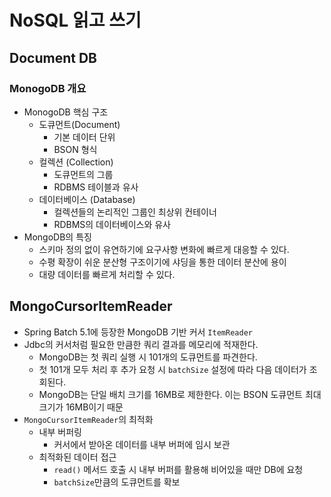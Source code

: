 # NoSQL 읽고 쓰기

## Document DB

### MonogoDB 개요

- MonogoDB 핵심 구조
    - 도큐먼트(Document)
        - 기본 데이터 단위
        - BSON 형식
    - 컬렉션 (Collection)
        - 도큐먼트의 그룹
        - RDBMS 테이블과 유사
    - 데이터베이스 (Database)
        - 컬렉션들의 논리적인 그룹인 최상위 컨테이너
        - RDBMS의 데이터베이스와 유사
- MongoDB의 특징
    - 스키마 정의 없이 유연하기에 요구사항 변화에 빠르게 대응할 수 있다.
    - 수평 확장이 쉬운 분산형 구조이기에 샤딩을 통한 데이터 분산에 용이
    - 대량 데이터를 빠르게 처리할 수 있다.

## MongoCursorItemReader

- Spring Batch 5.1에 등장한 MongoDB 기반 커서 `ItemReader`
- Jdbc의 커서처럼 필요한 만큼한 쿼리 결과를 메모리에 적재한다.
    - MongoDB는 첫 쿼리 실행 시 101개의 도큐먼트를 파견한다.
    - 첫 101개 모두 처리 후 추가 요청 시 `batchSize` 설정에 따라 다음 데이터가 조회된다.
    - MongoDB는 단일 배치 크기를 16MB로 제한한다. 이는 BSON 도큐먼트 최대 크기가 16MB이기 때문
- `MongoCursorItemReader`의 최적화
    - 내부 버퍼링
        - 커서에서 받아온 데이터를 내부 버퍼에 임시 보관
    - 최적화된 데이터 접근
        - `read()` 메서드 호출 시 내부 버퍼를 활용해 비어있을 때만 DB에 요청
        - `batchSize`만큼의 도큐먼트를 확보
